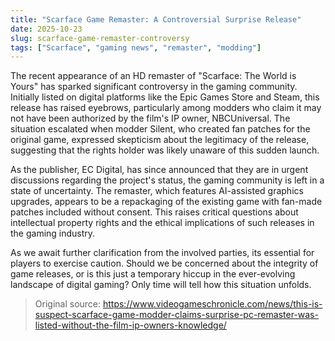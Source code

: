 ```yaml
---
title: "Scarface Game Remaster: A Controversial Surprise Release"
date: 2025-10-23
slug: scarface-game-remaster-controversy
tags: ["Scarface", "gaming news", "remaster", "modding"]
---
```


The recent appearance of an HD remaster of "Scarface: The World is Yours" has sparked significant controversy in the gaming community. Initially listed on digital platforms like the Epic Games Store and Steam, this release has raised eyebrows, particularly among modders who claim it may not have been authorized by the film's IP owner, NBCUniversal. The situation escalated when modder Silent, who created fan patches for the original game, expressed skepticism about the legitimacy of the release, suggesting that the rights holder was likely unaware of this sudden launch.

As the publisher, EC Digital, has since announced that they are in urgent discussions regarding the project's status, the gaming community is left in a state of uncertainty. The remaster, which features AI-assisted graphics upgrades, appears to be a repackaging of the existing game with fan-made patches included without consent. This raises critical questions about intellectual property rights and the ethical implications of such releases in the gaming industry.

As we await further clarification from the involved parties, its essential for players to exercise caution. Should we be concerned about the integrity of game releases, or is this just a temporary hiccup in the ever-evolving landscape of digital gaming? Only time will tell how this situation unfolds.
> Original source: https://www.videogameschronicle.com/news/this-is-suspect-scarface-game-modder-claims-surprise-pc-remaster-was-listed-without-the-film-ip-owners-knowledge/